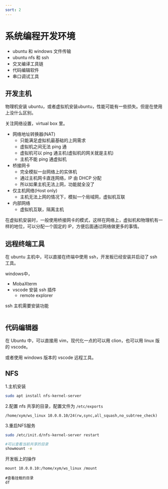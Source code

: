 ```yaml
---
sort: 2
---
```

# 系统编程开发环境


- ubuntu 和 windows 文件传输
- ubuntu nfs 和 ssh
- 交叉编译工具链
- 代码编辑软件
- 串口调试工具



## 开发主机


物理机安装 ubuntu，或者虚拟机安装ubuntu，性能可能有一些损失。但是在使用上没什么区别。

关注网络设置，virtual box 里。

- 网络地址转换器(NAT)
  - 只能满足虚拟机最基础的上网需求
  - 虚拟机之间无法 ping 通
  - 虚拟机可以 ping 通主机(虚拟机的网关就是主机)
  - 主机不能 ping 通虚拟机
- 桥接网卡
  - 完全模拟一台网络上的实体机
  - 通过主机网卡直连网络，IP 由 DHCP 分配
  - 所以如果主机无法上网，功能就全没了
- 仅主机网络(Host only)
  - 主机无法上网的情况下，模拟一个局域网，虚拟机互联
- 内部网络
  - 虚拟机互联，隔离主机

在虚拟机安装时，一般使用桥接网卡的模式，这样在网络上，虚拟机和物理机有一样的地位，可以分配一个固定的 IP，方便后面通过网络做更多的事情。



## 远程终端工具

在 ubuntu 主机中，可以直接在终端中使用 ssh，开发板已经安装并启动了 ssh 工具。

windows中，
- MobaXterm
- vscode 安装 ssh 插件
  - remote explorer

ssh 主机需要安装功能

```bash

```

## 代码编辑器

在 Ubuntu 中，可以直接用 vim，现代化一点的可以用 clion，也可以用 linux 版的 vscode。

或者使用 windows 版本的 vscode 远程工具。


## NFS

1.主机安装
```bash
sudo apt install nfs-kernel-server
```

2.配置 nfs 共享的目录，配置文件为 `/etc/exports`

```
/home/xym/ws_linux 10.0.0.10/24(rw,sync,all_squash,no_subtree_check)
```


3.重启NFS服务

```bash
sudo /etc/init.d/nfs-kernel-server restart

#可以查看当前共享的目录
showmount -e
```

开发板上的操作


```
mount 10.0.0.10:/home/xym/ws_linux /mount

#查看挂载的目录
df
```



